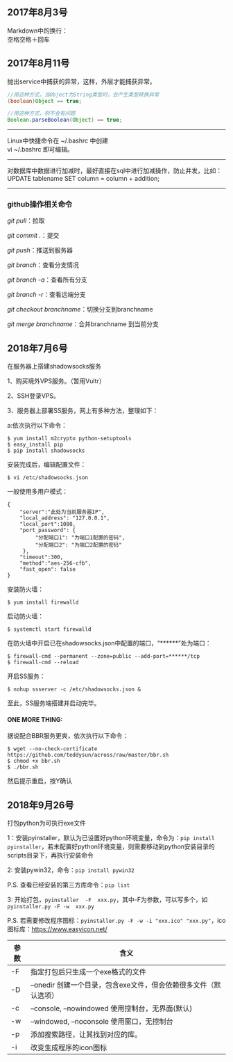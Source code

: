 ## 2017年8月3号
Markdown中的换行：  
空格空格＋回车

## 2017年8月11号
抛出service中捕获的异常，这样，外层才能捕获异常。

```java
//用这种方式，当Object为String类型时，会产生类型转换异常
(boolean)Object == true;

//用这种方式，则不会有问题
Boolean.parseBoolean(Object) == true;
```
***
Linux中快捷命令在 ~/.bashrc 中创建  
vi ~/.bashrc 即可编辑。

***
对数据库中数据进行加减时，最好直接在sql中进行加减操作，防止并发，比如：  
UPDATE tablename SET column = column + addition;

***
### github操作相关命令
*git pull*：拉取  

*git commit .*：提交  

*git push*：推送到服务器

*git branch*：查看分支情况

*git branch -a*：查看所有分支  

*git branch -r*：查看远端分支  

*git checkout branchname*：切换分支到branchname  

*git merge branchname*：合并branchname 到当前分支

## 2018年7月6号
在服务器上搭建shadowsocks服务

1、购买境外VPS服务。（暂用Vultr）

2、SSH登录VPS。

3、服务器上部署SS服务，网上有多种方法，整理如下：

a:依次执行以下命令：
```
$ yum install m2crypto python-setuptools
$ easy_install pip
$ pip install shadowsocks
```
安装完成后，编辑配置文件：
```
$ vi /etc/shadowsocks.json
```
一般使用多用户模式：
```
{
    "server":"此处为当前服务器IP",
    "local_address": "127.0.0.1",
    "local_port":1080,
    "port_password": {
         "分配端口1": "为端口1配置的密码",
         "分配端口2": "为端口2配置的密码"
     },
    "timeout":300,
    "method":"aes-256-cfb",
    "fast_open": false
}
```
安装防火墙：
```
$ yum install firewalld
```
启动防火墙：
```
$ systemctl start firewalld
```
在防火墙中开启已在shadowsocks.json中配置的端口，“******”处为端口：
```
$ firewall-cmd --permanent --zone=public --add-port=******/tcp
$ firewall-cmd --reload
```
开启SS服务：
```
$ nohup ssserver -c /etc/shadowsocks.json &
```

至此，SS服务端搭建并启动完毕。

#### ONE MORE THING:
据说配合BBR服务更爽，依次执行以下命令：
```
$ wget --no-check-certificate https://github.com/teddysun/across/raw/master/bbr.sh
$ chmod +x bbr.sh
$ ./bbr.sh
```
然后提示重启，按Y确认


## 2018年9月26号

打包python为可执行exe文件

1：安装pyinstaller，默认为已设置好python环境变量，命令为：`pip install pyinstaller`，若未配置好python环境变量，则需要移动到python安装目录的scripts目录下，再执行安装命令

2: 安装pywin32，命令：`pip install pywin32`  

P.S. 查看已经安装的第三方库命令：`pip list`

3: 开始打包，`pyinstaller  -F  xxx.py`，其中-F为参数，可以写多个，如`pyinstaller.py -F -w  xxx.py`

P.S. 若需要修改程序图标：`pyinstaller.py -F -w -i "xxx.ico" "xxx.py"`，ico图标库：https://www.easyicon.net/

|参数|含义|
|---|---|
|-F|指定打包后只生成一个exe格式的文件|
|-D|–onedir 创建一个目录，包含exe文件，但会依赖很多文件（默认选项）|
|-c|–console, –nowindowed 使用控制台，无界面(默认)|
|-w|–windowed, –noconsole 使用窗口，无控制台|
|-p|添加搜索路径，让其找到对应的库。|
|-i|改变生成程序的icon图标|

